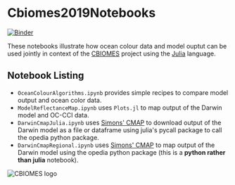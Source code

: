# Cbiomes2019Notebooks

[![Binder](https://mybinder.org/badge_logo.svg)](https://mybinder.org/v2/gh/gaelforget/Cbiomes2019Notebooks/master)

These notebooks illustrate how ocean colour data and model ouptut can be used jointly in context of the [CBIOMES](https://cbiomes.org) project using the [Julia](https://julialang.org) language.

## Notebook Listing

- `OceanColourAlgorithms.ipynb` provides simple recipes to compare model output and ocean color data.
- `ModelReflectanceMap.ipynb` uses `Plots.jl` to map output of the Darwin model and OC-CCI data.
- `DarwinCmapJulia.ipynb` uses [Simons' CMAP](https://cmap.readthedocs.io/en/latest/) to download output of the Darwin model as a file or dataframe using julia's pycall package to call the opedia python package.
- `DarwinCmapRegional.ipynb` uses [Simons' CMAP](https://cmap.readthedocs.io/en/latest/) to map output of the Darwin model using the opedia python package (this is a **python rather than julia** notebook).

![CBIOMES logo](https://raw.githubusercontent.com/gaelforget/Cbiomes2019Notebooks/master/figs/cbiomes-01.png)
